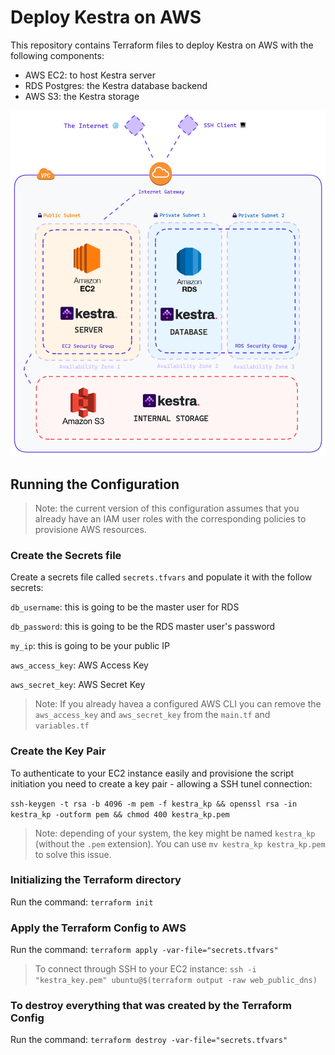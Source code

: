 # Deploy Kestra on AWS

This repository contains Terraform files to deploy Kestra on AWS with the following components:
* AWS EC2: to host Kestra server
* RDS Postgres: the Kestra database backend
* AWS S3: the Kestra storage

![deploy schema](misc/deploy_aws.png)


## Running the Configuration

> Note: the current version of this configuration assumes that you already have an IAM user roles with the corresponding policies to provisione AWS resources.

### Create the Secrets file
Create a secrets file called `secrets.tfvars` and populate it with the follow secrets:

`db_username`: this is going to be the master user for RDS

`db_password`: this is going to be the RDS master user's password

`my_ip`: this is going to be your public IP

`aws_access_key`: AWS Access Key

`aws_secret_key`: AWS Secret Key

> Note: If you already havea a configured AWS CLI you can remove the `aws_access_key` and `aws_secret_key` from the `main.tf` and `variables.tf`

### Create the Key Pair

To authenticate to your EC2 instance easily and provisione the script initiation you need to create a key pair - allowing a SSH tunel connection:

`ssh-keygen -t rsa -b 4096 -m pem -f kestra_kp && openssl rsa -in kestra_kp -outform pem && chmod 400 kestra_kp.pem`

> Note: depending of your system, the key might be named `kestra_kp` (without the `.pem` extension). You can use `mv kestra_kp kestra_kp.pem` to solve this issue.

### Initializing the Terraform directory

Run the command: `terraform init`

### Apply the Terraform Config to AWS

Run the command: `terraform apply -var-file="secrets.tfvars"`

> To connect through SSH to your EC2 instance: `ssh -i "kestra_key.pem" ubuntu@$(terraform output -raw web_public_dns)`

### To destroy everything that was created by the Terraform Config

Run the command: `terraform destroy -var-file="secrets.tfvars"`